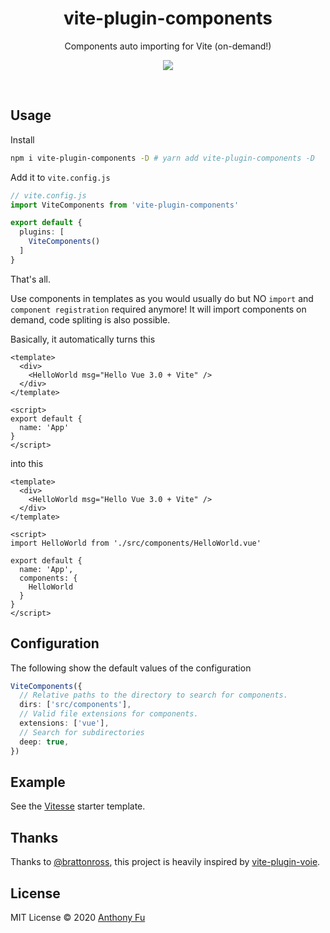 <h1 align='center'>vite-plugin-components</h1>

<p align='center'>Components auto importing for Vite (on-demand!)</p>

<p align='center'>
<a href='https://www.npmjs.com/package/vite-plugin-components'>
<img src='https://img.shields.io/npm/v/vite-plugin-components?color=222&style=flat-square'>
</a>
</p>

<br>

## Usage

Install

```bash
npm i vite-plugin-components -D # yarn add vite-plugin-components -D
```

Add it to `vite.config.js`

```ts
// vite.config.js
import ViteComponents from 'vite-plugin-components'

export default {
  plugins: [
    ViteComponents()
  ]
}
```

That's all. 

Use components in templates as you would usually do but NO `import` and `component registration` required anymore! It will import components on demand, code spliting is also possible.

Basically, it automatically turns this

```vue
<template>
  <div>
    <HelloWorld msg="Hello Vue 3.0 + Vite" />
  </div>
</template>

<script>
export default {
  name: 'App'
}
</script>
```

into this

```vue
<template>
  <div>
    <HelloWorld msg="Hello Vue 3.0 + Vite" />
  </div>
</template>

<script>
import HelloWorld from './src/components/HelloWorld.vue'

export default {
  name: 'App',
  components: {
    HelloWorld
  }
}
</script>
```

## Configuration

The following show the default values of the configuration

```ts
ViteComponents({
  // Relative paths to the directory to search for components.
  dirs: ['src/components'],
  // Valid file extensions for components.
  extensions: ['vue'],
  // Search for subdirectories
  deep: true,
})
```

## Example

See the [Vitesse](https://github.com/antfu/vitesse) starter template.

## Thanks

Thanks to [@brattonross](https://github.com/brattonross), this project is heavily inspired by [vite-plugin-voie](https://github.com/vamplate/vite-plugin-voie).

## License

MIT License © 2020 [Anthony Fu](https://github.com/antfu)
